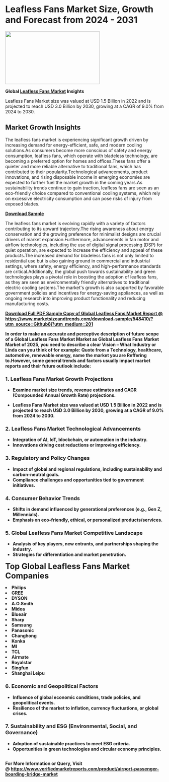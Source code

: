 <H1>Leafless Fans Market Size, Growth and Forecast from 2024 - 2031</H1><img class="aligncenter size-medium wp-image-584254" src="https://thirdeyenews.in/wp-content/uploads/2024/09/Global-Market-Research-300x168.jpeg" alt="" width="300" height="168" /><p><strong>Global&nbsp;<a href="https://www.marketsizeandtrends.com/download-sample/548410/?utm_source=Github8j?utm_medium=201">Leafless Fans Market</a> Insights</strong></p><p>Leafless Fans Market size was valued at USD 1.5 Billion in 2022 and is projected to reach USD 3.0 Billion by 2030, growing at a CAGR of 9.0% from 2024 to 2030.</p><p><h2>Market Growth Insights</h2> <p>The leafless fans market is experiencing significant growth driven by increasing demand for energy-efficient, safe, and modern cooling solutions.As consumers become more conscious of safety and energy consumption, leafless fans, which operate with bladeless technology, are becoming a preferred option for homes and offices.These fans offer a quieter and more reliable alternative to traditional fans, which has contributed to their popularity.Technological advancements, product innovations, and rising disposable income in emerging economies are expected to further fuel the market growth in the coming years.As sustainability trends continue to gain traction, leafless fans are seen as an eco-friendly choice compared to conventional cooling systems, which rely on excessive electricity consumption and can pose risks of injury from exposed blades.</p> <p><strong><a href="#">Download Sample</a></strong></p> <p>The leafless fans market is evolving rapidly with a variety of factors contributing to its upward trajectory.The rising awareness about energy conservation and the growing preference for minimalist designs are crucial drivers of market expansion.Furthermore, advancements in fan motor and airflow technologies, including the use of digital signal processing (DSP) for quiet operation, are expected to increase the efficiency and appeal of these products.The increased demand for bladeless fans is not only limited to residential use but is also gaining ground in commercial and industrial settings, where safety, energy efficiency, and high-performance standards are critical.Additionally, the global push towards sustainability and green technologies plays a pivotal role in boosting the adoption of leafless fans, as they are seen as environmentally friendly alternatives to traditional electric cooling systems.The market's growth is also supported by favorable government policies and incentives for energy-saving appliances, as well as ongoing research into improving product functionality and reducing manufacturing costs.</p> <p><strong><a href="#"></p><p><span class=""><strong>Download Full PDF Sample Copy of Global Leafless Fans Market Report</strong> @ <a href="https://www.marketsizeandtrends.com/download-sample/548410/?utm_source=Github8j?utm_medium=201" target="_blank">https://www.marketsizeandtrends.com/download-sample/548410/?utm_source=Github8j?utm_medium=201</a></span></p><p>In order to make an accurate and perceptive description of future scope of a Global&nbsp;Leafless Fans Market Market as Global&nbsp;Leafless Fans Market Market of 2025, you need to describe a clear Vision &ndash; What Industry or Linda can you think of for example: Quote from a Technology, healthcare, automotive, renewable energy, name the market you are Reffering to.However, some general trends and factors usually impact market reports and their future outlook include:</p><h3>1.&nbsp;<strong>Leafless Fans Market Growth Projections</strong></h3><ul><li>Examine market size trends, revenue estimates and CAGR (Compounded Annual Growth Rate) projections.</li><li><p>Leafless Fans Market size was valued at USD 1.5 Billion in 2022 and is projected to reach USD 3.0 Billion by 2030, growing at a CAGR of 9.0% from 2024 to 2030.</p></li></ul><h3>2.&nbsp;<strong>Leafless Fans Market Technological Advancements</strong></h3><ul><li>Integration of AI, IoT, blockchain, or automation in the industry.</li><li>Innovations driving cost reductions or improving efficiency.</li></ul><h3>3.&nbsp;<strong>Regulatory and Policy Changes</strong></h3><ul><li>Impact of global and regional regulations, including sustainability and carbon-neutral goals.</li><li>Compliance challenges and opportunities tied to government initiatives.</li></ul><h3>4.&nbsp;<strong>Consumer Behavior Trends</strong></h3><ul><li>Shifts in demand influenced by generational preferences (e.g., Gen Z, Millennials).</li><li>Emphasis on eco-friendly, ethical, or personalized products/services.</li></ul><h3>5.&nbsp;<strong>Global Leafless Fans Market Competitive Landscape</strong></h3><ul><li>Analysis of key players, new entrants, and partnerships shaping the industry.</li><li>Strategies for differentiation and market penetration.</li></ul><p data-pm-slice="1 1 []"><span style="color: inherit; font-family: inherit; font-size: 25px;">Top Global Leafless Fans Market Companies</span></p><div class="" data-test-id=""><p><li>Philips</li><li> GREE</li><li> DYSON</li><li> A.O.Smith</li><li> Midea</li><li> Blueair</li><li> Sharp</li><li> Samsung</li><li> Panasonic</li><li> Changhong</li><li> Konka</li><li> MI</li><li> TCL</li><li> Airmate</li><li> Royalstar</li><li> Singfun</li><li> Shanghai Leipu</li></p></div><h3>6.&nbsp;<strong>Economic and Geopolitical Factors</strong></h3><ul><li>Influence of global economic conditions, trade policies, and geopolitical events.</li><li>Resilience of the market to inflation, currency fluctuations, or global crises.</li></ul><h3>7.&nbsp;<strong>Sustainability and ESG (Environmental, Social, and Governance)</strong></h3><ul><li>Adoption of sustainable practices to meet ESG criteria.</li><li>Opportunities in green technologies and circular economy principles.</li></ul><h2><strong style="font-size: 14px;">For More Information or Query, Visit @&nbsp;</strong><a style="background-color: #ffffff; font-size: 14px;" href="https://www.marketsizeandtrends.com/report/leafless-fans-market/" target="_blank">https://www.verifiedmarketreports.com/product/airport-passenger-boarding-bridge-market</a></h2>